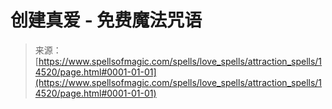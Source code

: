 <!--yml

category: 未分类

date: 2024-06-12 18:53:29

-->

# 创建真爱 - 免费魔法咒语

> 来源：[https://www.spellsofmagic.com/spells/love_spells/attraction_spells/14520/page.html#0001-01-01](https://www.spellsofmagic.com/spells/love_spells/attraction_spells/14520/page.html#0001-01-01)
